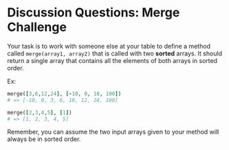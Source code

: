 # Discussion Questions: Merge Challenge

Your task is to work with someone else at your table to define a method called
`merge(array1, array2)` that is called with two **sorted** arrays. It should
return a single array that contains all the elements of both arrays in sorted
order.

Ex:

```ruby
merge([3,6,12,24], [-10, 0, 10, 100])
# => [-10, 0, 3, 6, 10, 12, 24, 100]

merge([2,3,4,5], [1])
# => [1, 2, 3, 4, 5]
```

Remember, you can assume the two input arrays given to your method will always
be in sorted order.